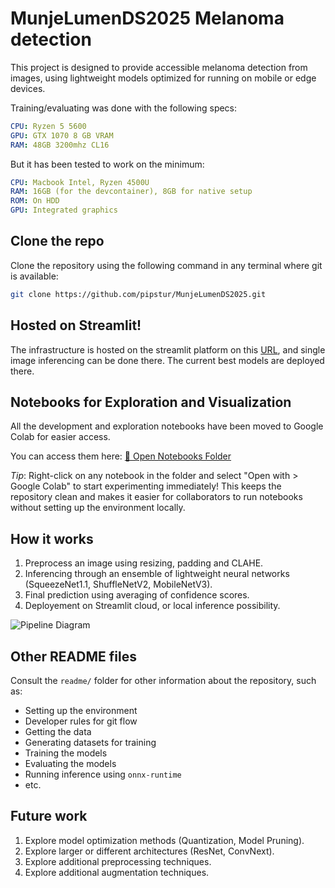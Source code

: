 # MunjeLumenDS2025 Melanoma detection
This project is designed to provide accessible melanoma detection from images, using lightweight models optimized for running on mobile or edge devices.

Training/evaluating was done with the following specs:
```YAML
CPU: Ryzen 5 5600
GPU: GTX 1070 8 GB VRAM
RAM: 48GB 3200mhz CL16
```
But it has been tested to work on the minimum:
```YAML
CPU: Macbook Intel, Ryzen 4500U
RAM: 16GB (for the devcontainer), 8GB for native setup
ROM: On HDD
GPU: Integrated graphics
```

## Clone the repo
Clone the repository using the following command in any terminal where git is available:
```bash
git clone https://github.com/pipstur/MunjeLumenDS2025.git
```

## Hosted on Streamlit!
The infrastructure is hosted on the streamlit platform on this [URL](https://melanomdetection.streamlit.app/), and single image inferencing can be done there. The current best models are deployed there.

## Notebooks for Exploration and Visualization
All the development and exploration notebooks have been moved to Google Colab for easier access.

You can access them here:
[📓 Open Notebooks Folder](https://drive.google.com/drive/folders/1V9zt9TOl94Q9HRKKbFNkbee14Y2-csFm?usp=sharing)

*Tip*: Right-click on any notebook in the folder and select "Open with > Google Colab" to start experimenting immediately! This keeps the repository clean and makes it easier for collaborators to run notebooks without setting up the environment locally.

## How it works
1. Preprocess an image using resizing, padding and CLAHE.
2. Inferencing through an ensemble of lightweight neural networks (SqueezeNet1.1, ShuffleNetV2, MobileNetV3).
3. Final prediction using averaging of confidence scores.
4. Deployement on Streamlit cloud, or local inference possibility.

![Pipeline Diagram](https://i.imgur.com/fwXLSO4.png)

## Other README files
Consult the `readme/` folder for other information about the repository, such as:
- Setting up the environment
- Developer rules for git flow
- Getting the data
- Generating datasets for training
- Training the models
- Evaluating the models
- Running inference using `onnx-runtime`
- etc.

## Future work
1. Explore model optimization methods (Quantization, Model Pruning).
2. Explore larger or different architectures (ResNet, ConvNext).
3. Explore additional preprocessing techniques.
4. Explore additional augmentation techniques.

